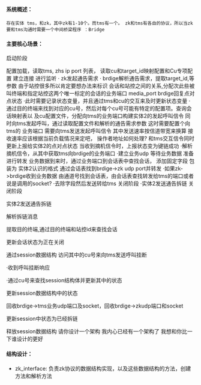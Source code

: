 #### 系统概述：
	存在实体 tms，和zk，其中zk有1-10个。而tms有一个。 zk和tms有各自的协议，所以当zk要和tms沟通时需要一个中间桥梁程序 ：Bridge

#### 主要核心场景：

启动阶段 

  

配置加载，读取tms, zhs ip port 列表， 读取cu和target_id映射配置和Cu专项配置 建立连接 进行监听 ·
zk发起通告需求 ·
brdige解析通告需求，提取target_id,等参数 
由于站控很多所以肯定要想办法来标识 会话和站控之间的关系,分配次此些被叫终端和指定站控这两个唯一标定的会话的业务端口 media_port brdige回复点对点状态 ·此时需要记录状态变量，并且通过tms和cu的交互来及时更新状态变量 ·通过目的终端来找到对应的cu号，然后对每个cu号可能有特定的配置项。查询会话映射表以 及cu配置文件，分配向tms的业务端口构建实体2的发起呼叫信令 同时向tms发起呼叫，通过读取配置文件和解析的通告需求参数 这时需要配置个向tms的 业务端口 需要向tms发送发起呼叫信令 其中发送速率按信道带宽来换算 接收速率应该根据当前负载情况来定吧， 操作者地址如何处理? 和tms交互信令同时更新上报给实体2的点对点状态 当收到摘机信令时，上报状态变为键链成功 ·解析摘机信令，从其中获取tms向brdige的业务端口 ·建立业务udp 等待业务数据 准备进行转发 业务数据到来时，通过业务端口到会话表中查找会话， 添加固定字段 包装为 实体2认识的格式 通过会话表找到brdige->zk udp port并转发 ·如果zk->brdige收到业务数据 由通道号找到会话表，由会话表查找转发给tms的端口或者说是调用的socket? ·去除字段然后发送转给tms 关闭阶段 ·实体2发送通告拆链 关闭阶段  

  

实体2发送通告拆链  


解析拆链消息  

  

提取目的终端,通过目的终端和站控id来查找会话  

  

更新会话状态为正在关闭  

  

通过session数据结构 访问其中的cu号来向tms发送呼叫挂断  

  

·收到呼叫挂断响应  

  

·通过cu号来查找session结构体并更新其中的状态  

  

更新session数据结构中的状态  

  

回收brdige->tms业务udp端口及socket，回收brdige->zkudp端口和socket  

  

更新session中状态为已经拆链  

  

释放session数据结构 请你设计一个架构 我内心已经有一个架构了 我想和你比一下谁设计的更好

#### 结构设计：
- zk_interface: 负责zk协议的数据结构实现，以及这些数据结构的方法，创建方法和解析方法
